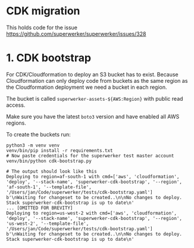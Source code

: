 # CDK migration

This holds code for the issue https://github.com/superwerker/superwerker/issues/328

# 1. CDK bootstrap

For CDK/Cloudformation to deploy an S3 bucket has to exist. Because Cloudformation can only
deploy code from buckets as the same region as the Cloudformation deployment we need a bucket in each region.

The bucket is called `superwerker-assets-${AWS:Region}` with public read access. 

Make sure you have the latest `boto3` version and have enabled all AWS regions.

To create the buckets run:

```shell
python3 -m venv venv
venv/bin/pip install -r requirements.txt
# Now paste credentials for the superwerker test master account
venv/bin/python cdk-bootstrap.py

# The output should look like this
Deploying to region=af-south-1 with cmd=['aws', 'cloudformation', 'deploy', '--stack-name', 'superwerker-cdk-bootstrap', '--region', 'af-south-1', '--template-file', '/Users/jan/Code/superwerker/tests/cdk-bootstrap.yaml']
b'\nWaiting for changeset to be created..\n\nNo changes to deploy. Stack superwerker-cdk-bootstrap is up to date\n'
... [OMITTED FOR BREVITY]
Deploying to region=us-west-2 with cmd=['aws', 'cloudformation', 'deploy', '--stack-name', 'superwerker-cdk-bootstrap', '--region', 'us-west-2', '--template-file', '/Users/jan/Code/superwerker/tests/cdk-bootstrap.yaml']
b'\nWaiting for changeset to be created..\n\nNo changes to deploy. Stack superwerker-cdk-bootstrap is up to date\n'
```




